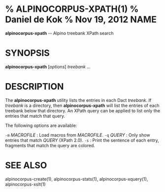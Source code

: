 % ALPINOCORPUS-XPATH(1)
% Daniel de Kok
% Nov 19, 2012
NAME
====

**alpinocorpus-xpath** -- Alpino treebank XPath search

SYNOPSIS
========

**alpinocorpus-xpath** [*options*] *treebank ...*

DESCRIPTION
===========

The **alpinocorpus-xpath** utility lists the entries in each Dact
*treebank*. If *treebank* is a directory, then **alpinocorpus-xpath** will
list the entries of each treebank below that directory. An XPath query can
be applied to list only the entries that match that query.

The following options are available:

`-m` *MACROFILE*
:    Load macros from *MACROFILE*.
`-q` *QUERY*
:    Only show entries that match *QUERY* (XPath 2.0).
`-s`
:    Print the sentence of each entry, fragments that match the query are
     colored.

SEE ALSO
========

alpinocorpus-create(1), alpinocorpus-stats(1), alpinocorpus-xquery(1),
alpinocorpus-xslt(1)

